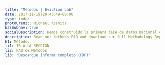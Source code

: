 ```yaml
---
title: "Métodos | Eviction Lab"
date: 2017-11-19T20:43:49-08:00
type: index
photoCredit: Michael Kienitz
hasSubnav: true
socialDescription: Hemos construido la primera base de datos nacional de desalojos. 
description: Read our Methods FAQ and download our full Methodology Report.
h1: Métodos
li1: IR A LA SECCIÓN
li2: FAQ de Métodos
li3: 'Descargue informe completo (PDF)'
---
```


